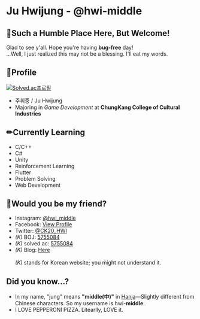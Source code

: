 
# Ju Hwijung - @hwi-middle
## 🤗Such a Humble Place Here, But Welcome!
Glad to see y'all. Hope you're having **bug-free** day!<br>
...Well, I just realized this may not be a blessing. I'll eat my words.
## 🧐Profile
[![Solved.ac프로필](http://mazassumnida.wtf/api/v2/generate_badge?boj=5755084#5)](https://solved.ac/5755084)
 - 주휘중 / Ju Hwijung
 - Majoring in *Game Development* at **ChungKang College of Cultural Industries**

## ✏Currently Learning
 - C/C++
 - C#
 - Unity
 - Reinforcement Learning
 - Flutter
 - Problem Solving
 - Web Development
 
 ## 🥳Would you be my friend?
 - Instagram: [@hwi_middle](https://www.instagram.com/hwi_middle/)
 - Facebook: [View Profile](https://facebook.com/hwi.middle)
 - Twitter: [@CK20_HWI](https://twitter.com/CK20_HWI)
 - *(K)* BOJ: [5755084](https://www.acmicpc.net/user/5755084)
 - *(K)* solved.ac: [5755084](https://solved.ac/profile/5755084)
 - *(K)* Blog: [Here](https://blog.naver.com/5755084)
 <br><br>*(K)* stands for Korean website; you might not understand it.
 
 ## Did you know...?
 - In my name, "jung" means **"middle(中)"** in [Hanja](https://en.wikipedia.org/wiki/Hanja)—Slightly different from Chinese characters. So my username is hwi-**middle**.
 - I LOVE PEPPERONI PIZZA. Litearlly, LOVE it.
 
